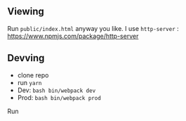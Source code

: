 ## Viewing

Run `public/index.html` anyway you like. 
I use `http-server` : https://www.npmjs.com/package/http-server

## Devving

- clone repo
- run `yarn`
- Dev: `bash bin/webpack dev`
- Prod: `bash bin/webpack prod`

Run 
